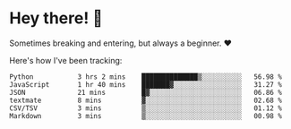 # Hey there! 👋
Sometimes breaking and entering, but always a beginner. ❤️

Here's how I've been tracking:
<!--START_SECTION:waka-->

```text
Python           3 hrs 2 mins    ██████████████▒░░░░░░░░░░   56.98 %
JavaScript       1 hr 40 mins    ███████▓░░░░░░░░░░░░░░░░░   31.27 %
JSON             21 mins         █▓░░░░░░░░░░░░░░░░░░░░░░░   06.86 %
textmate         8 mins          ▓░░░░░░░░░░░░░░░░░░░░░░░░   02.68 %
CSV/TSV          3 mins          ▒░░░░░░░░░░░░░░░░░░░░░░░░   01.12 %
Markdown         3 mins          ▒░░░░░░░░░░░░░░░░░░░░░░░░   00.98 %
```

<!--END_SECTION:waka-->
